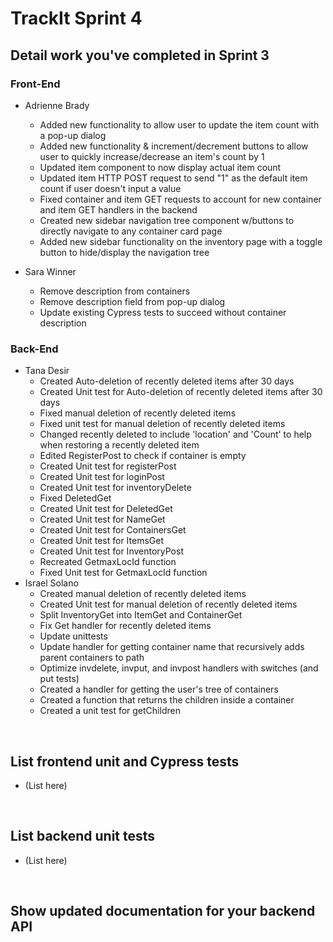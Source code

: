 # TrackIt Sprint 4

## Detail work you've completed in Sprint 3

### Front-End
* Adrienne Brady
  * Added new functionality to allow user to update the item count with a pop-up dialog
  * Added new functionality & increment/decrement buttons to allow user to quickly increase/decrease an item's count by 1
  * Updated item component to now display actual item count
  * Updated item HTTP POST request to send "1" as the default item count if user doesn't input a value
  * Fixed container and item GET requests to account for new container and item GET handlers in the backend
  * Created new sidebar navigation tree component w/buttons to directly navigate to any container card page
  * Added new sidebar functionality on the inventory page with a toggle button to hide/display the navigation tree


* Sara Winner
  * Remove description from containers
  * Remove description field from pop-up dialog
  * Update existing Cypress tests to succeed without container description 

### Back-End
* Tana Desir
  *  Created Auto-deletion of recently deleted items after 30 days
  *  Created Unit test for Auto-deletion of recently deleted items after 30 days
  *  Fixed manual deletion of recently deleted items
  *  Fixed unit test for manual deletion of recently deleted items
  *  Changed recently deleted to include 'location' and 'Count' to help when restoring a recently deleted item
  *  Edited RegisterPost to check if container is empty
  *  Created Unit test for registerPost
  *  Created Unit test for loginPost
  *  Created Unit test for inventoryDelete
  *  Fixed DeletedGet
  *  Created Unit test for DeletedGet
  *  Created Unit test for NameGet
  *  Created Unit test for ContainersGet
  *  Created Unit test for ItemsGet
  *  Created Unit test for InventoryPost
  *  Recreated GetmaxLocId function
  *  Fixed Unit test for GetmaxLocId function
* Israel Solano
  *  Created manual deletion of recently deleted items
  *  Created Unit test for manual deletion of recently deleted items
  *  Split InventoryGet into ItemGet and ContainerGet
  *  Fix Get handler for recently deleted items
  *  Update unittests
  *  Update handler for getting container name that recursively adds parent containers to path
  *  Optimize invdelete, invput, and invpost handlers with switches (and put tests)
  *  Created a handler for getting the user's tree of containers
  *  Created a function that returns the children inside a container
  *  Created a unit test for getChildren
<p>&nbsp;</p>

## List frontend unit and Cypress tests
* (List here)
<p>&nbsp;</p>

## List backend unit tests
* (List here)
<p>&nbsp;</p>

## Show updated documentation for your backend API 
